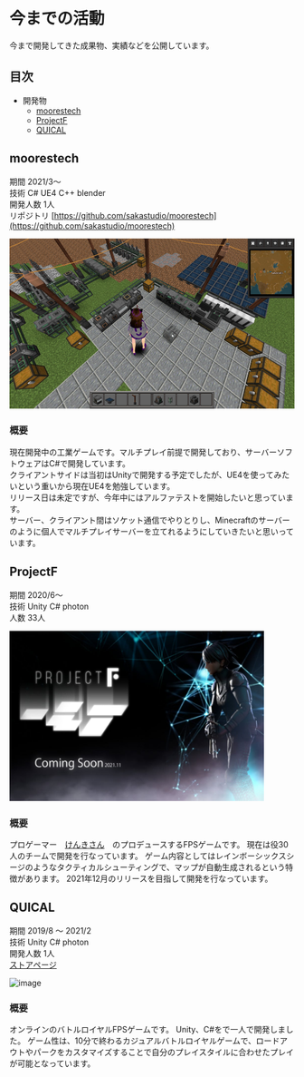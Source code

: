# 今までの活動
今まで開発してきた成果物、実績などを公開しています。

## 目次
- 開発物
    - [moorestech](https://github.com/sakastudio/sakastudio/blob/main/Activities.md#moorestech)
    - [ProjectF](https://github.com/sakastudio/sakastudio/blob/main/Activities.md#ProjectF)
    - [QUICAL](https://github.com/sakastudio/sakastudio/blob/main/Activities.md#QUICAL)
 


## moorestech
期間 2021/3〜 <br>
技術 C# UE4 C++ blender<br>
開発人数 1人<br>
リポジトリ [https://github.com/sakastudio/moorestech](https://github.com/sakastudio/moorestech)

<a href="https://github.com/sakastudio/moorestech" target="_blank">
    <img height=300 src="img/factory.jpeg"/>
</a>

### 概要
現在開発中の工業ゲームです。マルチプレイ前提で開発しており、サーバーソフトウェアはC#で開発しています。<br>
クライアントサイドは当初はUnityで開発する予定でしたが、UE4を使ってみたいという重いから現在UE4を勉強しています。<br>
リリース日は未定ですが、今年中にはアルファテストを開始したいと思っています。<br>
サーバー、クライアント間はソケット通信でやりとりし、Minecraftのサーバーのように個人でマルチプレイサーバーを立てれるようにしていきたいと思いっています。<br>

## ProjectF
期間 2020/6〜<br>
技術 Unity C# photon<br>
人数 33人<br>

<a href="https://camp-fire.jp/projects/view/421688" target="_blank">
    <img height=300 src="img/projectf.jpeg"/>
</a>

### 概要
プロゲーマー　[けんきさん](https://twitter.com/T_kenki)　のプロデュースするFPSゲームです。
現在は役30人のチームで開発を行なっています。
ゲーム内容としてはレインボーシックスシージのようなタクティカルシューティングで、マップが自動生成されるという特徴があります。
2021年12月のリリースを目指して開発を行なっています。

## QUICAL
期間 2019/8 〜 2021/2<br>
技術 Unity C# photon<br>
開発人数 1人<br>
[ストアページ](https://store.steampowered.com/app/1216600/QUICAL/?l=japanese)

![image](https://user-images.githubusercontent.com/55620461/134102950-8629efeb-8313-493e-8cbc-a143a9dd5f95.png)

### 概要
オンラインのバトルロイヤルFPSゲームです。
Unity、C#をで一人で開発しました。
ゲーム性は、10分で終わるカジュアルバトルロイヤルゲームで、ロードアウトやパークをカスタマイズすることで自分のプレイスタイルに合わせたプレイが可能となっています。







